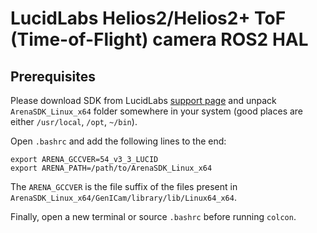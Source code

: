 # LucidLabs Helios2/Helios2+ ToF (Time-of-Flight) camera ROS2 HAL

## Prerequisites
Please download SDK from LucidLabs [support page](https://thinklucid.com/downloads-hub) and unpack `ArenaSDK_Linux_x64` folder somewhere in your system (good places are either `/usr/local`, `/opt`, `~/bin`).

Open `.bashrc` and add the following lines to the end:
```
export ARENA_GCCVER=54_v3_3_LUCID
export ARENA_PATH=/path/to/ArenaSDK_Linux_x64
```
The `ARENA_GCCVER` is the file suffix of the files present in `ArenaSDK_Linux_x64/GenICam/library/lib/Linux64_x64`.

Finally, open a new terminal or source `.bashrc` before running `colcon`.
